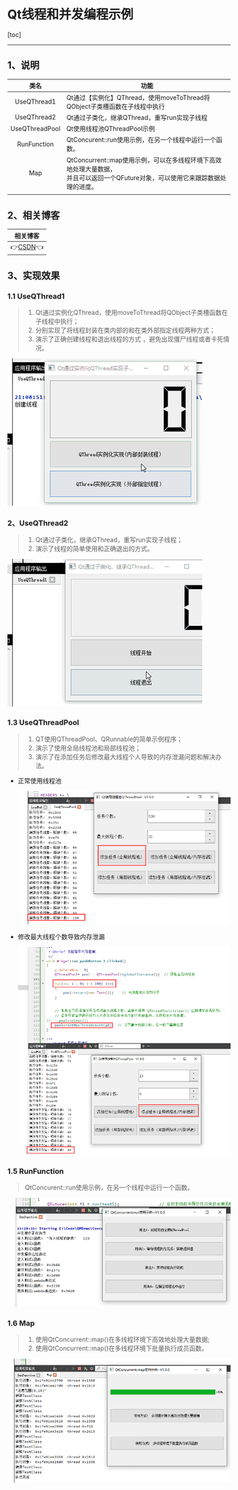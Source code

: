 # Qt线程和并发编程示例

[toc]

---

## 1、说明

|      类名      | 功能                                                         |
| :------------: | ------------------------------------------------------------ |
|  UseQThread1   | Qt通过【实例化】QThread，使用moveToThread将QObject子类槽函数在子线程中执行 |
|  UseQThread2   | Qt通过子类化，继承QThread，重写run实现子线程                 |
| UseQThreadPool | Qt使用线程池QThreadPool示例                                  |
|  RunFunction   | QtConcurent::run使用示例，在另一个线程中运行一个函数。       |
|      Map       | QtConcurrent::map使用示例，可以在多线程环境下高效地处理大量数据，<br>并且可以返回一个QFuture对象，可以使用它来跟踪数据处理的进度。 |
|                |                                                              |

 


## 2、相关博客

|                           相关博客                           |
| :----------------------------------------------------------: |
| 👉[CSDN]()👈 |




## 3、实现效果

### 1.1 UseQThread1

> 1. Qt通过实例化QThread，使用moveToThread将QObject子类槽函数在子线程中执行；
> 1. 分别实现了将线程封装在类内部的和在类外部指定线程两种方式；
> 1. 演示了正确创建线程和退出线程的方式   ，避免出现僵尸线程或者卡死情况。                

![UseQThread1-tuya](ConcurrentExamples.assets/UseQThread1-tuya.gif)



### 2、UseQThread2

> 1. Qt通过子类化，继承QThread，重写run实现子线程；
> 2. 演示了线程的简单使用和正确退出的方式。

![UseQThread2-tuya](ConcurrentExamples.assets/UseQThread2-tuya.gif)



### 1.3 UseQThreadPool

> 1. QT使用QThreadPool、QRunnable的简单示例程序；
> 2. 演示了使用全局线程池和局部线程池；               
> 3. 演示了在添加任务后修改最大线程个人导致的内存泄漏问题和解决办法。

* 正常使用线程池

  ![image-20230218120351892](ConcurrentExamples.assets/image-20230218120351892.png)

* 修改最大线程个数导致内存泄漏

  ![image-20230218120716966](ConcurrentExamples.assets/image-20230218120716966.png)



### 1.5 RunFunction

> QtConcurent::run使用示例，在另一个线程中运行一个函数。

![image-20230224151913976](ConcurrentExamples.assets/image-20230224151913976.png)



### 1.6 Map

> 1. 使用QtConcurrent::map()在多线程环境下高效地处理大量数据;
> 2. 使用QtConcurrent::map()在多线程环境下批量执行成员函数。

![image-20230226215928039](ConcurrentExamples.assets/image-20230226215928039.png)
